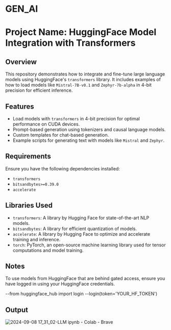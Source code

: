 # GEN_AI

# Project Name: HuggingFace Model Integration with Transformers

## Overview
This repository demonstrates how to integrate and fine-tune large language models using HuggingFace's `transformers` library. It includes examples of how to load models like `Mistral-7B-v0.1` and `Zephyr-7b-alpha` in 4-bit precision for efficient inference.

## Features
- Load models with `transformers` in 4-bit precision for optimal performance on CUDA devices.
- Prompt-based generation using tokenizers and causal language models.
- Custom templates for chat-based generation.
- Example scripts for generating text with models like `Mistral` and `Zephyr`.

## Requirements
Ensure you have the following dependencies installed:
- `transformers`
- `bitsandbytes>=0.39.0`
- `accelerate`

## Libraries Used
- `transformers`: A library by Hugging Face for state-of-the-art NLP models.
- `bitsandbytes`: A library for efficient quantization of models.
- `accelerate`: A library by Hugging Face to optimize and accelerate training and inference.
- `torch`: PyTorch, an open-source machine learning library used for tensor computations and model training.

## Notes
To use models from HuggingFace that are behind gated access, ensure you have logged in using your HuggingFace credentials.

--from huggingface_hub import login
--login(token='YOUR_HF_TOKEN')

## Output
![2024-09-08 17_31_02-LLM ipynb - Colab - Brave](https://github.com/user-attachments/assets/1f4e511c-2ba9-4320-8be4-fc77327d50e1)








